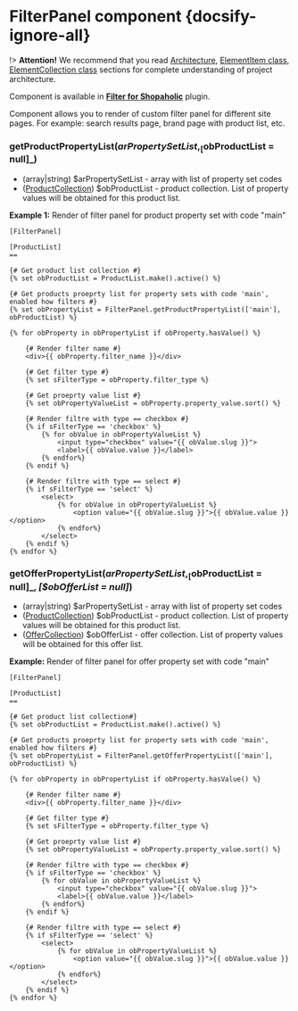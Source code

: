 # FilterPanel component {docsify-ignore-all}

!> **Attention!**  We recommend that you read [Architecture](home.md#architecture), [ElementItem class](item-class/item-class.md),
[ElementCollection class](collection-class/collection-class.md) sections for complete understanding of  project architecture.

Component is available in **[Filter for Shopaholic](plugins/home.md#filter-for-shopaholic)** plugin.

Component allows you to render of custom filter panel for different site pages. For example: search results page, brand page with product list, etc.

### getProductPropertyList($arPropertySetList, _[$obProductList = null]_)
  * (array|string) $arPropertySetList - array with list of property set codes
  * ([ProductCollection](modules/product/collection/collection.md)) $obProductList - product collection. List of property values will be obtained for this product list.

**Example 1:** Render of filter panel for product property set with code "main"
```twig
[FilterPanel]

[ProductList]
==

{# Get product list collection #}
{% set obProductList = ProductList.make().active() %}

{# Get products proeprty list for property sets with code 'main', enabled how filters #}
{% set obPropertyList = FilterPanel.getProductPropertyList(['main'], obProductList) %}

{% for obProperty in obPropertyList if obProperty.hasValue() %}
    
    {# Render filter name #}
    <div>{{ obProperty.filter_name }}</div>
    
    {# Get filter type #}
    {% set sFilterType = obProperty.filter_type %}
    
    {# Get proeprty value list #}
    {% set obPropertyValueList = obProperty.property_value.sort() %}
    
    {# Render filtre with type == checkbox #}
    {% if sFilterType == 'checkbox' %}
        {% for obValue in obPropertyValueList %}
            <input type="checkbox" value="{{ obValue.slug }}">
            <label>{{ obValue.value }}</label>
        {% endfor%}
    {% endif %}
    
    {# Render filtre with type == select #}
    {% if sFilterType == 'select' %}
        <select>
            {% for obValue in obPropertyValueList %}
                <option value="{{ obValue.slug }}">{{ obValue.value }}</option>
            {% endfor%}
        </select>
    {% endif %}
{% endfor %}
```

### getOfferPropertyList($arPropertySetList, _[$obProductList = null]_, _[$obOfferList = null]_)
  * (array|string) $arPropertySetList - array with list of property set codes
  * ([ProductCollection](modules/product/collection/collection.md)) $obProductList - product collection. List of property values will be obtained for this product list.
  * ([OfferCollection](offer/collection/collection.md)) $obOfferList - offer collection. List of property values will be obtained for this offer list.

**Example:** Render of filter panel for offer property set with code "main"
```twig
[FilterPanel]

[ProductList]
==

{# Get product list collection#}
{% set obProductList = ProductList.make().active() %}

{# Get products proeprty list for property sets with code 'main', enabled how filters #}
{% set obPropertyList = FilterPanel.getOfferPropertyList(['main'], obProductList) %}

{% for obProperty in obPropertyList if obProperty.hasValue() %}
    
    {# Render filter name #}
    <div>{{ obProperty.filter_name }}</div>
    
    {# Get filter type #}
    {% set sFilterType = obProperty.filter_type %}
    
    {# Get proeprty value list #}
    {% set obPropertyValueList = obProperty.property_value.sort() %}
    
    {# Render filtre with type == checkbox #}
    {% if sFilterType == 'checkbox' %}
        {% for obValue in obPropertyValueList %}
            <input type="checkbox" value="{{ obValue.slug }}">
            <label>{{ obValue.value }}</label>
        {% endfor%}
    {% endif %}
    
    {# Render filtre with type == select #}
    {% if sFilterType == 'select' %}
        <select>
            {% for obValue in obPropertyValueList %}
                <option value="{{ obValue.slug }}">{{ obValue.value }}</option>
            {% endfor%}
        </select>
    {% endif %}
{% endfor %}
```